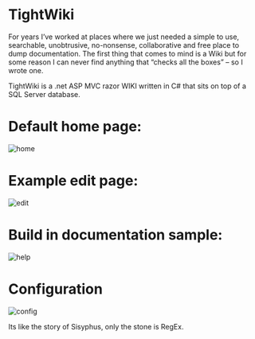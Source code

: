 # TightWiki

For years I’ve worked at places where we just needed a simple to use, searchable, unobtrusive, no-nonsense, collaborative and free place to dump documentation.
The first thing that comes to mind is a Wiki but for some reason I can never find anything that “checks all the boxes” – so I wrote one.

TightWiki is a .net ASP MVC razor WIKI written in C# that sits on top of a SQL Server database.

# Default home page:
![home](https://user-images.githubusercontent.com/11428567/197877650-810f1c18-fba8-4a63-b1df-15cf5db925fb.png)

# Example edit page:
![edit](https://user-images.githubusercontent.com/11428567/197877813-cb2c9c55-d70f-449f-a8cf-f3e3a46286ee.png)

# Build in documentation sample:
![help](https://user-images.githubusercontent.com/11428567/197877914-d5c8d1a0-dc44-4dd2-ad71-b7a8aaee2203.png)

# Configuration
![config](https://user-images.githubusercontent.com/11428567/197877978-e38055dd-e335-4e63-ac3c-e55aede7d572.png)

Its like the story of Sisyphus, only the stone is RegEx.
